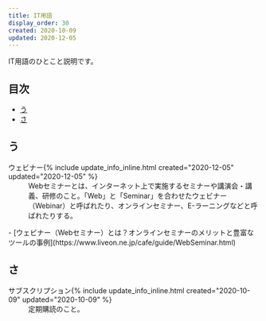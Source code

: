 ```yaml
---
title: IT用語
display_order: 30
created: 2020-10-09
updated: 2020-12-05
---
```

IT用語のひとこと説明です。

## <a name="index">目次</a>

- [う](#u)
- [さ](#sa)

## <a name="u">う</a>
<dl>
  <dt>ウェビナー{% include update_info_inline.html created="2020-12-05" updated="2020-12-05" %}</dt>
  <dd>Webセミナーとは、インターネット上で実施するセミナーや講演会・講義、研修のこと。「Web」と「Seminar」を合わせたウェビナー（Webinar）と呼ばれたり、オンラインセミナー、E-ラーニングなどと呼ばれたりする。</dd>
</dl>
- [ウェビナー（Webセミナー）とは？オンラインセミナーのメリットと豊富なツールの事例](https://www.liveon.ne.jp/cafe/guide/WebSeminar.html)

## <a name="sa">さ</a>
<dl>
  <dt>サブスクリプション{% include update_info_inline.html created="2020-10-09" updated="2020-10-09" %}</dt>
  <dd>定期購読のこと。</dd>
</dl>
